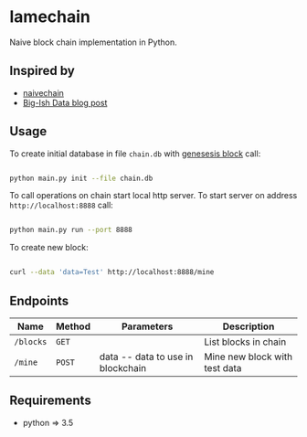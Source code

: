 # lamechain

Naive block chain implementation in Python.

## Inspired by
* [naivechain](https://github.com/lhartikk/naivechain)
* [Big-Ish Data blog post](https://bigishdata.com/2017/10/17/write-your-own-blockchain-part-1-creating-storing-syncing-displaying-mining-and-proving-work/)

## Usage

To create initial database in file `chain.db` with [genesesis block](https://en.bitcoin.it/wiki/Genesis_block) call:

```bash

python main.py init --file chain.db

```

To call operations on chain start local http server. To start server on address
`http://localhost:8888` call:

```bash

python main.py run --port 8888

```

To create new block:

```bash

curl --data 'data=Test' http://localhost:8888/mine

```

## Endpoints

| Name      | Method | Parameters                        | Description                   |
|-----------|--------|-----------------------------------|-------------------------------|
| `/blocks` | `GET`  |                                   | List blocks in chain          |
| `/mine`   | `POST` | data -- data to use in blockchain | Mine new block with test data |

## Requirements
* python => 3.5

